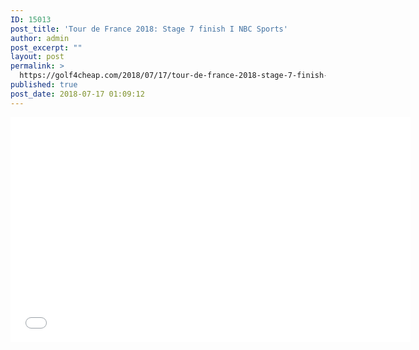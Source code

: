 ```yaml
---
ID: 15013
post_title: 'Tour de France 2018: Stage 7 finish I NBC Sports'
author: admin
post_excerpt: ""
layout: post
permalink: >
  https://golf4cheap.com/2018/07/17/tour-de-france-2018-stage-7-finish-i-nbc-sports/
published: true
post_date: 2018-07-17 01:09:12
---
```

<iframe width="640" height="360" src="//www.youtube.com/embed/4PmY7Me4wWI" frameborder="0" allow="autoplay; encrypted-media" allowfullscreen></iframe>